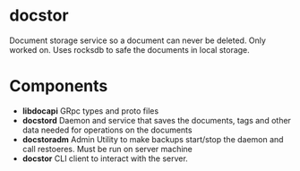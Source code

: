 # docstor
Document storage service so a document can never be deleted. Only worked on. Uses rocksdb to safe the documents in local storage.

# Components
- **libdocapi** GRpc types and proto files
- **docstord** Daemon and service that saves the documents, tags and other data needed for operations on the documents
- **docstoradm** Admin Utility to make backups start/stop the daemon and call restoeres. Must be run on server machine
- **docstor** CLI client to interact with the server.
